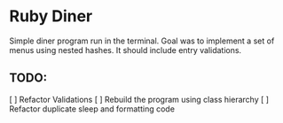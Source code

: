 # Ruby Diner

Simple diner program run in the terminal. Goal was to implement a set of menus using nested hashes. It should include entry validations. 

## TODO:
[ ] Refactor Validations
[ ] Rebuild the program using class hierarchy
[ ] Refactor duplicate sleep and formatting code